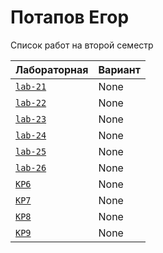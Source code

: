 # Потапов Егор
<summary>Список работ на второй семестр</summary>


| **Лабораторная**                                                              | **Вариант**                       |
|-------------------------------------------------------------------------------|-----------------------------------|
| [`lab-21`](https://github.com/Maxsmile123/MAI_109B_22/tree/main/Potapov/lab21) | None                              |
| [`lab-22`](https://github.com/Maxsmile123/MAI_109B_22/tree/main/Potapov/lab22) | None   |
| [`lab-23`](https://github.com/Maxsmile123/MAI_109B_22/tree/main/Potapov/lab23) | None                   |
| [`lab-24`](https://github.com/Maxsmile123/MAI_109B_22/tree/main/Potapov/lab24) | None                |
| [`lab-25`](https://github.com/Maxsmile123/MAI_109B_22/tree/main/Potapov/lab25) | None                 |
| [`lab-26`](https://github.com/Maxsmile123/MAI_109B_22/tree/main/Potapov/lab26) | None |
| [`KP6`](https://github.com/Maxsmile123/MAI_109B_22/tree/main/Potapov/KP6)      | None                  |
| [`KP7`](https://github.com/Maxsmile123/MAI_109B_22/tree/main/Potapov/KP7)      | None                  |
| [`KP8`](https://github.com/Maxsmile123/MAI_109B_22/tree/main/Potapov/KP8)      | None                 |
| [`KP9`](https://github.com/Maxsmile123/MAI_109B_22/tree/main/Potapov/KP9)      | None                  |